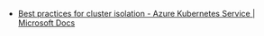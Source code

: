 - [Best practices for cluster isolation - Azure Kubernetes Service | Microsoft Docs](https://docs.microsoft.com/en-us/azure/aks/operator-best-practices-cluster-isolation)
